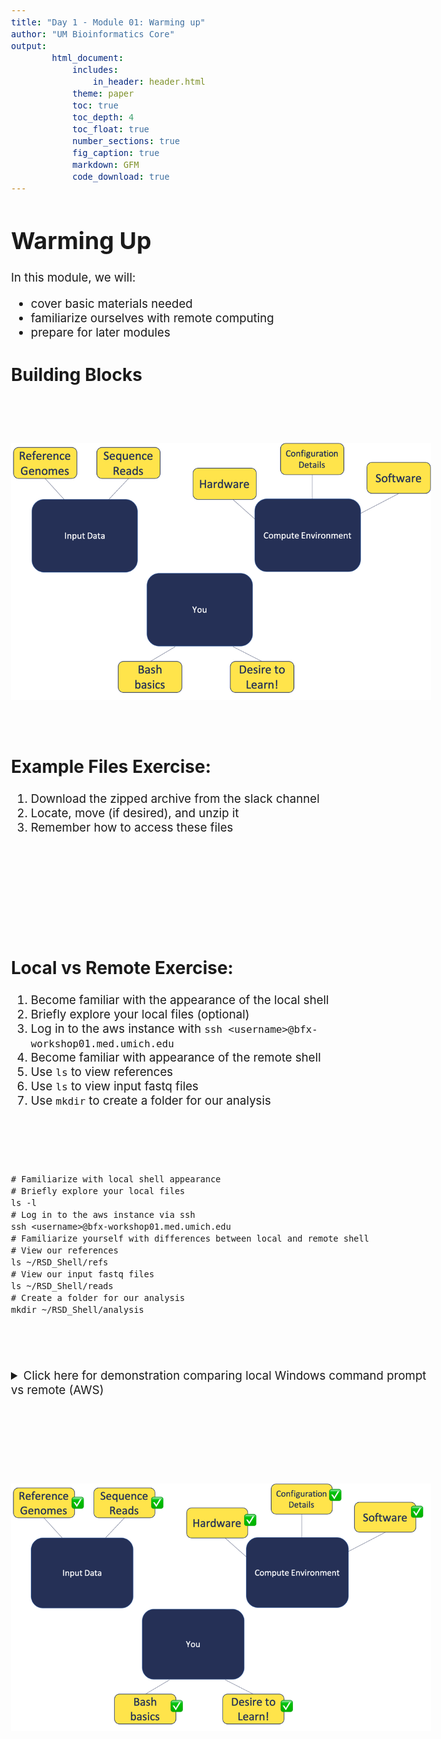 ```yaml
---
title: "Day 1 - Module 01: Warming up"
author: "UM Bioinformatics Core"
output:
        html_document:
            includes:
                in_header: header.html
            theme: paper
            toc: true
            toc_depth: 4
            toc_float: true
            number_sections: true
            fig_caption: true
            markdown: GFM
            code_download: true
---
```

<style type="text/css">
body{ /* Normal  */
      font-size: 14pt;
  }
pre {
  font-size: 12pt
}
</style>

# Warming Up

In this module, we will:

* cover basic materials needed
* familiarize ourselves with remote computing
* prepare for later modules

## Building Blocks

<br>
<br>
<br>
<img src="images/building-blocks.png" width="800" />
<br>
<br>
<br>


## Example Files Exercise:

1. Download the zipped archive from the slack channel
2. Locate, move (if desired), and unzip it
3. Remember how to access these files

<br>
<br>
<br>
<br>
<br>
<br>

## Local vs Remote Exercise:

1. Become familiar with the appearance of the local shell
2. Briefly explore your local files (optional)
3. Log in to the aws instance with `ssh <username>@bfx-workshop01.med.umich.edu`
4. Become familiar with appearance of the remote shell
5. Use `ls` to view references
6. Use `ls` to view input fastq files
7. Use `mkdir` to create a folder for our analysis

<br>
<br>
<br>

```
# Familiarize with local shell appearance
# Briefly explore your local files
ls -l
# Log in to the aws instance via ssh
ssh <username>@bfx-workshop01.med.umich.edu
# Familiarize yourself with differences between local and remote shell
# View our references
ls ~/RSD_Shell/refs
# View our input fastq files
ls ~/RSD_Shell/reads
# Create a folder for our analysis
mkdir ~/RSD_Shell/analysis
```


<br>
<br>
<br>

<details>
<summary>Click here for demonstration comparing local Windows command prompt vs remote (AWS)</summary>

<img src="images/local_v_remote.gif" width="800" />

</details>

<br>
<br>
<br>
<br>
<br>
<br>
<img src="images/building-blocks-checkmark.png" width="800" />
<br>
<br>
<br>
<br>
<br>
<br>
<br>
<br>
<br>
<br>

